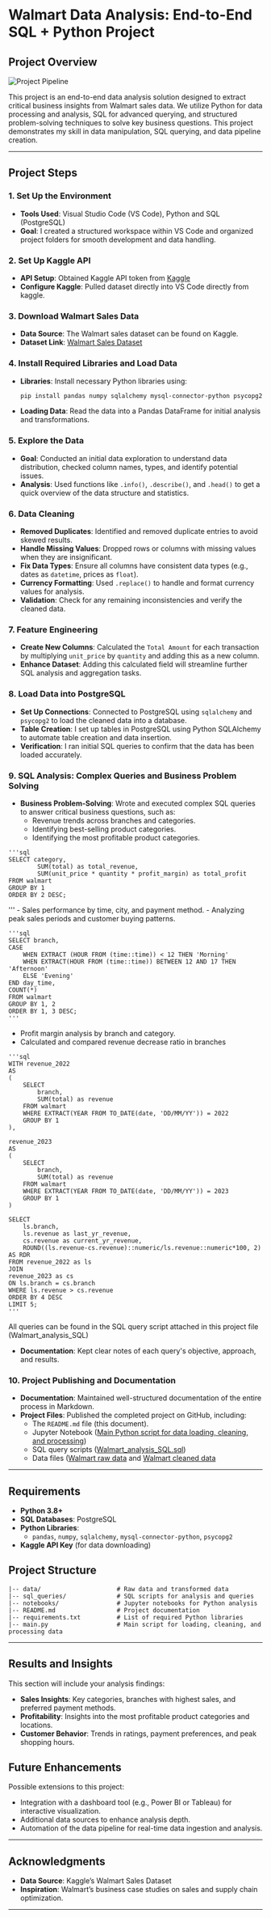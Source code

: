 # Walmart Data Analysis: End-to-End SQL + Python Project

## Project Overview

![Project Pipeline](https://github.com/Gbemeegar/Walmart_Sales/blob/main/Walmart_Project_picture.png)


This project is an end-to-end data analysis solution designed to extract critical business insights from Walmart sales data. We utilize Python for data processing and analysis, SQL for advanced querying, and structured problem-solving techniques to solve key business questions. This project demonstrates my skill in data manipulation, SQL querying, and data pipeline creation.

---

## Project Steps

### 1. Set Up the Environment
   - **Tools Used**: Visual Studio Code (VS Code), Python and SQL (PostgreSQL)
   - **Goal**: I created a structured workspace within VS Code and organized project folders for smooth development and data handling.

### 2. Set Up Kaggle API
   - **API Setup**: Obtained Kaggle API token from [Kaggle](https://www.kaggle.com/) 
   - **Configure Kaggle**: Pulled dataset directly into VS Code directly from kaggle.

### 3. Download Walmart Sales Data
   - **Data Source**: The Walmart sales dataset can be found on Kaggle.
   - **Dataset Link**: [Walmart Sales Dataset](https://www.kaggle.com/najir0123/walmart-10k-sales-datasets)

### 4. Install Required Libraries and Load Data
   - **Libraries**: Install necessary Python libraries using:
     ```bash
     pip install pandas numpy sqlalchemy mysql-connector-python psycopg2
     ```
   - **Loading Data**: Read the data into a Pandas DataFrame for initial analysis and transformations.

### 5. Explore the Data
   - **Goal**: Conducted an initial data exploration to understand data distribution, checked column names, types, and identify potential issues.
   - **Analysis**: Used functions like `.info()`, `.describe()`, and `.head()` to get a quick overview of the data structure and statistics.

### 6. Data Cleaning
   - **Removed Duplicates**: Identified and removed duplicate entries to avoid skewed results.
   - **Handle Missing Values**: Dropped rows or columns with missing values when they are insignificant.
   - **Fix Data Types**: Ensure all columns have consistent data types (e.g., dates as `datetime`, prices as `float`).
   - **Currency Formatting**: Used `.replace()` to handle and format currency values for analysis.
   - **Validation**: Check for any remaining inconsistencies and verify the cleaned data.

### 7. Feature Engineering
   - **Create New Columns**: Calculated the `Total Amount` for each transaction by multiplying `unit_price` by `quantity` and adding this as a new column.
   - **Enhance Dataset**: Adding this calculated field will streamline further SQL analysis and aggregation tasks.

### 8. Load Data into PostgreSQL
   - **Set Up Connections**: Connected to PostgreSQL using `sqlalchemy` and `psycopg2` to load the cleaned data into a database.
   - **Table Creation**: I set up tables in PostgreSQL using Python SQLAlchemy to automate table creation and data insertion.
   - **Verification**: I ran initial SQL queries to confirm that the data has been loaded accurately.

### 9. SQL Analysis: Complex Queries and Business Problem Solving
   - **Business Problem-Solving**: Wrote and executed complex SQL queries to answer critical business questions, such as:
     - Revenue trends across branches and categories.
     - Identifying best-selling product categories.
     - Identifying the most profitable product categories.

	'''sql
	SELECT category,
			SUM(total) as total_revenue,
			SUM(unit_price * quantity * profit_margin) as total_profit
	FROM walmart
	GROUP BY 1
	ORDER BY 2 DESC;
 '''
     - Sales performance by time, city, and payment method.
     - Analyzing peak sales periods and customer buying patterns.

    '''sql
	SELECT branch,
	CASE 
		WHEN EXTRACT (HOUR FROM (time::time)) < 12 THEN 'Morning'
		WHEN EXTRACT(HOUR FROM (time::time)) BETWEEN 12 AND 17 THEN 'Afternoon'
		ELSE 'Evening'
	END day_time,
	COUNT(*)
	FROM walmart
	GROUP BY 1, 2
	ORDER BY 1, 3 DESC;
 	'''
  -  Profit margin analysis by branch and category.
  -  Calculated and compared revenue decrease ratio in branches 

    '''sql
	WITH revenue_2022
	AS
	(
		SELECT 
			branch, 
			SUM(total) as revenue
		FROM walmart
		WHERE EXTRACT(YEAR FROM TO_DATE(date, 'DD/MM/YY')) = 2022
		GROUP BY 1
	),
	
	revenue_2023
	AS
	(	
		SELECT 
			branch, 
			SUM(total) as revenue
		FROM walmart
		WHERE EXTRACT(YEAR FROM TO_DATE(date, 'DD/MM/YY')) = 2023
		GROUP BY 1
	) 
	
	SELECT 
		ls.branch,
		ls.revenue as last_yr_revenue,
		cs.revenue as current_yr_revenue,
		ROUND((ls.revenue-cs.revenue)::numeric/ls.revenue::numeric*100, 2) AS RDR
	FROM revenue_2022 as ls
	JOIN 
	revenue_2023 as cs
	ON ls.branch = cs.branch
	WHERE ls.revenue > cs.revenue
	ORDER BY 4 DESC
	LIMIT 5;
	'''
 All queries can be found in the SQL query script attached in this project file (Walmart_analysis_SQL)
 
   - **Documentation**: Kept clear notes of each query's objective, approach, and results.

### 10. Project Publishing and Documentation
   - **Documentation**: Maintained well-structured documentation of the entire process in Markdown.
   - **Project Files**: Published the completed project on GitHub, including:
     - The `README.md` file (this document).
     - Jupyter Notebook ([Main Python script for data loading, cleaning, and processing](https://github.com/Gbemeegar/Walmart_Sales/blob/main/Walmart_data_cleaning.ipynb))
     - SQL query scripts ([Walmart_analysis_SQL.sql](https://github.com/Gbemeegar/Walmart_Sales/blob/main/Walmart_analysis_SQL.sql))
     - Data files ([Walmart raw data](https://github.com/Gbemeegar/Walmart_Sales/blob/main/Walmart.csv) and
       [Walmart cleaned data](https://github.com/Gbemeegar/Walmart_Sales/blob/main/Walmart_cleaned.csv)


---

## Requirements

- **Python 3.8+**
- **SQL Databases**: PostgreSQL
- **Python Libraries**:
  - `pandas`, `numpy`, `sqlalchemy`, `mysql-connector-python`, `psycopg2`
- **Kaggle API Key** (for data downloading)


## Project Structure

```plaintext
|-- data/                     # Raw data and transformed data
|-- sql_queries/              # SQL scripts for analysis and queries
|-- notebooks/                # Jupyter notebooks for Python analysis
|-- README.md                 # Project documentation
|-- requirements.txt          # List of required Python libraries
|-- main.py                   # Main script for loading, cleaning, and processing data
```
---

## Results and Insights

This section will include your analysis findings:
- **Sales Insights**: Key categories, branches with highest sales, and preferred payment methods.
- **Profitability**: Insights into the most profitable product categories and locations.
- **Customer Behavior**: Trends in ratings, payment preferences, and peak shopping hours.

## Future Enhancements

Possible extensions to this project:
- Integration with a dashboard tool (e.g., Power BI or Tableau) for interactive visualization.
- Additional data sources to enhance analysis depth.
- Automation of the data pipeline for real-time data ingestion and analysis.

---

## Acknowledgments

- **Data Source**: Kaggle’s Walmart Sales Dataset
- **Inspiration**: Walmart’s business case studies on sales and supply chain optimization.

---
